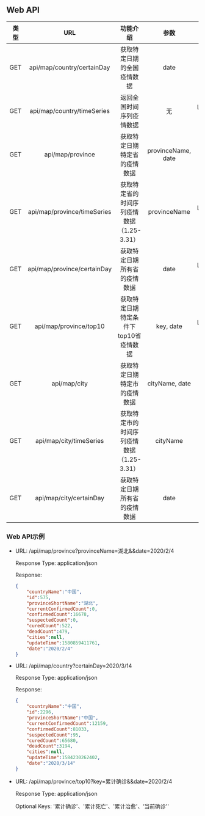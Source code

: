 ## Web API

| 类型 |             URL             |                 功能介绍                  |        参数        |         返回值          |
| :--: | :-------------------------: | :---------------------------------------: | :----------------: | :---------------------: |
| GET  | api/map/country/certainDay  |        获取特定日期的全国疫情数据         |        date        |    Province (Object)    |
| GET  | api/map/country/timeSeries  |         返回全国时间序列疫情数据          |         无         | List\<Province> (Array) |
| GET  |      api/map/province       |       获取特定日期特定省的疫情数据        | provinceName, date |    Province (Object)    |
| GET  | api/map/province/timeSeries | 获取特定省的时间序列疫情数据（1.25-3.31） |    provinceName    | List\<Province> (Array) |
| GET  | api/map/province/certainDay |       获取特定日期所有省的疫情数据        |        date        | List\<Province> (Array) |
| GET  |   api/map/province/top10    |   获取特定日期特定条件下top10省疫情数据   |     key, date      | List\<Province> (Array) |
| GET  |        api/map/city         |       获取特定日期特定市的疫情数据        |   cityName, date   |      City (Object)      |
| GET  |   api/map/city/timeSeries   | 获取特定市的时间序列疫情数据（1.25-3.31） |      cityName      |   List\<City> (Array)   |
| GET  |   api/map/city/certainDay   |       获取特定日期所有省的疫情数据        |        date        |   List\<City> (Array)   |

### Web API示例

- URL: /api/map/province?provinceName=湖北&&date=2020/2/4

  Response Type: application/json

  Response:

  ```json
  {
      "countryName":"中国",
      "id":575,
      "provinceShortName":"湖北",
      "currentConfirmedCount":0,
      "confirmedCount":16678,
      "suspectedCount":0,
      "curedCount":522,
      "deadCount":479,
      "cities":null,
      "updateTime":1580859411761,
      "date":"2020/2/4"
  }
  ```

- URL: /api/map/country?certainDay=2020/3/14

  Response Type: application/json

  Response:

  ```json
  {
      "countryName":"中国",
      "id":2296,
      "provinceShortName":"中国",
      "currentConfirmedCount":12159,
      "confirmedCount":81033,
      "suspectedCount":95,
      "curedCount":65680,
      "deadCount":3194,
      "cities":null,
      "updateTime":1584230262402,
      "date":"2020/3/14"
  }
  ```

- URL: /api/map/province/top10?key=累计确诊&&date=2020/2/4

  Response Type: application/json

  Optional Keys: '累计确诊'、'累计死亡'、'累计治愈'、‘当前确诊''

